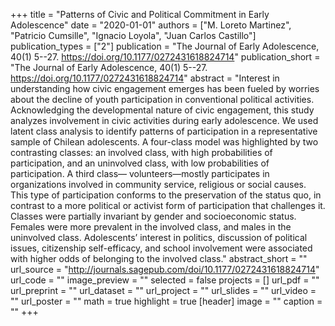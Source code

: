 +++
title = "Patterns of Civic and Political Commitment in Early Adolescence"
date = "2020-01-01"
authors = ["M. Loreto Martinez", "Patricio Cumsille", "Ignacio Loyola", "Juan Carlos Castillo"]
publication_types = ["2"]
publication = "The Journal of Early Adolescence, 40(1) 5--27. https://doi.org/10.1177/0272431618824714"
publication_short = "The Journal of Early Adolescence, 40(1) 5--27. https://doi.org/10.1177/0272431618824714"
abstract = "Interest in understanding how civic engagement emerges has been fueled by worries about the decline of youth participation in conventional political activities. Acknowledging the developmental nature of civic engagement, this study analyzes involvement in civic activities during early adolescence. We used latent class analysis to identify patterns of participation in a representative sample of Chilean adolescents. A four-class model was highlighted by two contrasting classes: an involved class, with high probabilities of participation, and an uninvolved class, with low probabilities of participation. A third class— volunteers—mostly participates in organizations involved in community service, religious or social causes. This type of participation conforms to the preservation of the status quo, in contrast to a more political or activist form of participation that challenges it. Classes were partially invariant by gender and socioeconomic status. Females were more prevalent in the involved class, and males in the uninvolved class. Adolescents’ interest in politics, discussion of political issues, citizenship self-efficacy, and school involvement were associated with higher odds of belonging to the involved class."
abstract_short = ""
url_source = "http://journals.sagepub.com/doi/10.1177/0272431618824714"
url_code = ""
image_preview = ""
selected = false
projects = []
url_pdf = ""
url_preprint = ""
url_dataset = ""
url_project = ""
url_slides = ""
url_video = ""
url_poster = ""
math = true
highlight = true
[header]
image = ""
caption = ""
+++
